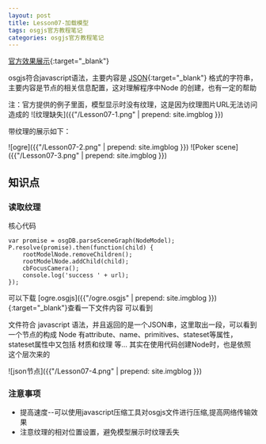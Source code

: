 ```yaml
---
layout: post
title: Lesson07-加载模型
tags: osgjs官方教程笔记
categories: osgjs官方教程笔记
---
```

[官方效果展示](http://codepen.io/osgjs/pen/BEKLJ){:target="_blank"}

osgjs符合javascript语法，主要内容是 [JSON](http://www.runoob.com/json/json-tutorial.html){:target="_blank"} 格式的字符串，主要内容是节点的相关信息配置，这对理解程序中Node 的创建，也有一定的帮助

注：官方提供的例子里面，模型显示时没有纹理，这是因为纹理图片URL无法访问造成的
![纹理缺失]({{"/Lesson07-1.png" | prepend: site.imgblog }})

带纹理的展示如下：

![ogre]({{"/Lesson07-2.png" | prepend: site.imgblog }})
![Poker scene]({{"/Lesson07-3.png" | prepend: site.imgblog }})

## 知识点

### 读取纹理
核心代码

```
var promise = osgDB.parseSceneGraph(NodeModel);
P.resolve(promise).then(function(child) {
    rootModelNode.removeChildren();
    rootModelNode.addChild(child);
    cbFocusCamera();
    console.log('success ' + url);
});

```
可以下载 [ogre.osgjs]({{"/ogre.osgjs" | prepend: site.imgblog }}){:target="_blank"}查看一下文件内容
可以看到

文件符合 javascript 语法，并且返回的是一个JSON串，这里取出一段，可以看到一个节点的构成 Node 有attribute、name、primitives、stateset等属性，stateset属性中又包括 材质和纹理 等... 其实在使用代码创建Node时，也是依照这个层次来的

![json节点]({{"/Lesson07-4.png" | prepend: site.imgblog }})


### 注意事项
- 提高速度--可以使用javascript压缩工具对osgjs文件进行压缩,提高网络传输效果
- 注意纹理的相对位置设置，避免模型展示时纹理丢失
    